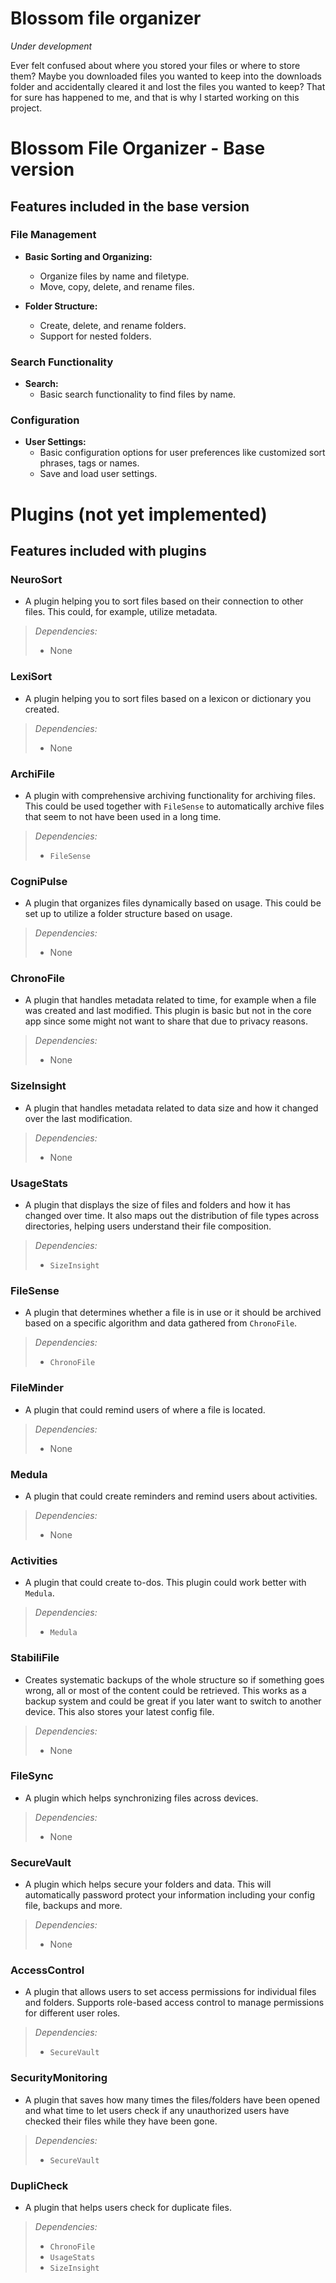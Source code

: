 # Blossom file organizer

_Under development_

Ever felt confused about where you stored your files or where to store them? Maybe you downloaded files you wanted to keep into the downloads folder and accidentally cleared it and lost the files you wanted to keep? That for sure has happened to me, and that is why I started working on this project.

# Blossom File Organizer - Base version

## Features included in the base version

### File Management

- **Basic Sorting and Organizing:**

  - Organize files by name and filetype.
  - Move, copy, delete, and rename files.

- **Folder Structure:**
  - Create, delete, and rename folders.
  - Support for nested folders.

### Search Functionality

- **Search:**
  - Basic search functionality to find files by name.

### Configuration

- **User Settings:**
  - Basic configuration options for user preferences like customized sort phrases, tags or names.
  - Save and load user settings.

# Plugins (not yet implemented)

## Features included with plugins

### NeuroSort

- A plugin helping you to sort files based on their connection to other files. This could, for example, utilize metadata.

> _Dependencies:_
>
> - None

### LexiSort

- A plugin helping you to sort files based on a lexicon or dictionary you created.

> _Dependencies:_
>
> - None

### ArchiFile

- A plugin with comprehensive archiving functionality for archiving files. This could be used together with `FileSense` to automatically archive files that seem to not have been used in a long time.

> _Dependencies:_
>
> - `FileSense`

### CogniPulse

- A plugin that organizes files dynamically based on usage. This could be set up to utilize a folder structure based on usage.

> _Dependencies:_
>
> - None

### ChronoFile

- A plugin that handles metadata related to time, for example when a file was created and last modified. This plugin is basic but not in the core app since some might not want to share that due to privacy reasons.

> _Dependencies:_
>
> - None

### SizeInsight

- A plugin that handles metadata related to data size and how it changed over the last modification.

> _Dependencies:_
>
> - None

### UsageStats

- A plugin that displays the size of files and folders and how it has changed over time. It also maps out the distribution of file types across directories, helping users understand their file composition.

> _Dependencies:_
>
> - `SizeInsight`

### FileSense

- A plugin that determines whether a file is in use or it should be archived based on a specific algorithm and data gathered from `ChronoFile`.

> _Dependencies:_
>
> - `ChronoFile`

### FileMinder

- A plugin that could remind users of where a file is located.

> _Dependencies:_
>
> - None

### Medula

- A plugin that could create reminders and remind users about activities.

> _Dependencies:_
>
> - None

### Activities

- A plugin that could create to-dos. This plugin could work better with `Medula`.

> _Dependencies:_
>
> - `Medula`

### StabiliFile

- Creates systematic backups of the whole structure so if something goes wrong, all or most of the content could be retrieved. This works as a backup system and could be great if you later want to switch to another device. This also stores your latest config file.

> _Dependencies:_
>
> - None

### FileSync

- A plugin which helps synchronizing files across devices.

> _Dependencies:_
>
> - None

### SecureVault

- A plugin which helps secure your folders and data. This will automatically password protect your information including your config file, backups and more.

> _Dependencies:_
>
> - None

### AccessControl

- A plugin that allows users to set access permissions for individual files and folders. Supports role-based access control to manage permissions for different user roles.

> _Dependencies:_
>
> - `SecureVault`

### SecurityMonitoring

- A plugin that saves how many times the files/folders have been opened and what time to let users check if any unauthorized users have checked their files while they have been gone.

> _Dependencies:_
>
> - `SecureVault`

### DupliCheck

- A plugin that helps users check for duplicate files.

> _Dependencies:_
>
> - `ChronoFile`
> - `UsageStats`
> - `SizeInsight`
